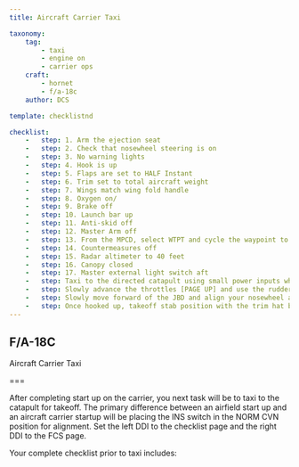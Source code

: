 ```yaml
---
title: Aircraft Carrier Taxi 

taxonomy:
    tag:
        - taxi 
        - engine on
        - carrier ops
    craft:
        - hornet
        - f/a-18c
    author: DCS

template: checklistnd

checklist:
    -   step: 1. Arm the ejection seat 
    -   step: 2. Check that nosewheel steering is on 
    -   step: 3. No warning lights 
    -   step: 4. Hook is up 
    -   step: 5. Flaps are set to HALF Instant 
    -   step: 6. Trim set to total aircraft weight 
    -   step: 7. Wings match wing fold handle 
    -   step: 8. Oxygen on/ 
    -   step: 9. Brake off 
    -   step: 10. Launch bar up 
    -   step: 11. Anti-skid off 
    -   step: 12. Master Arm off 
    -   step: 13. From the MPCD, select WTPT and cycle the waypoint to 1. 
    -   step: 14. Countermeasures off 
    -   step: 15. Radar altimeter to 40 feet 
    -   step: 16. Canopy closed 
    -   step: 17. Master external light switch aft
    -   step: Taxi to the directed catapult using small power inputs while using nosewheel steering in high gain [S]. Once behind the Jet Blast Defector (JBD) of the catapult you will launch from, spread the wings using the wing fold handle on the right vertical panel. To do so, right mouse button click on the handle until at the SPREAD setting. Then, with the mouse cursor over the handle, rotate forward on the mouse wheel. 
    -   step: Slowly advance the throttles [PAGE UP] and use the rudder pedals to steer left [Z] and right [X]. Reduce throttle by pressing [PAGE DOWN]. Holding down the Noses Wheel Steering (NWS) button, you can enable NWS HI mode [S] enabled tighter taxi turns. Press [W] to apply wheel brakes. 
    -   step: Slowly move forward of the JBD and align your nosewheel along the catapult track. You can best align yourself by using either the [F2] external view or taxi to place the shuttle directly left or right of your shoulder when launching from catapult 1 or 2. Once the nosewheel is directly behind the catapult shuttle, lower the launch bar. Next, press [U] and this will auto-connect the launch bar to the catapult shuttle.
    -   step: Once hooked up, takeoff stab position with the trim hat based on total aircraft weight. This weight can be seen on the CHECKLIST page. Using the TRIM HAT, set your stabs to takeoff trim based on <br />• Below 44,000 gross weight = stab trim 16 degrees (MIL or burners) <br />• 45,000 to 48,000 gross weight = stab trim 17 degrees (MIL or burners) <br />• 49,000 and above = stab trim 19 degrees (Burners required) 
---
```


## F/A-18C 
Aircraft Carrier Taxi 

===

After completing start up on the carrier, you next task will be to taxi to the catapult for takeoff. The primary difference between an airfield start up and an aircraft carrier startup will be placing the INS switch in the NORM CVN position for alignment. Set the left DDI to the checklist page and the right DDI to the FCS page. 

Your complete checklist prior to taxi includes: 